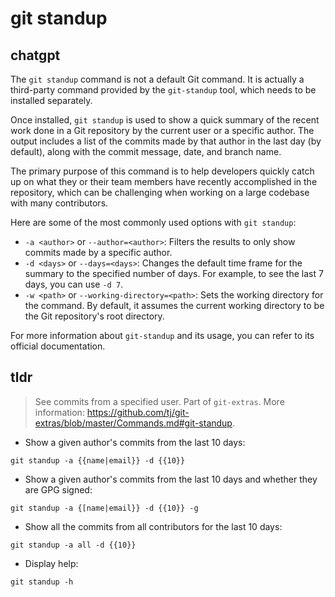 # git standup 
## chatgpt 
The `git standup` command is not a default Git command. It is actually a third-party command provided by the `git-standup` tool, which needs to be installed separately.

Once installed, `git standup` is used to show a quick summary of the recent work done in a Git repository by the current user or a specific author. The output includes a list of the commits made by that author in the last day (by default), along with the commit message, date, and branch name.

The primary purpose of this command is to help developers quickly catch up on what they or their team members have recently accomplished in the repository, which can be challenging when working on a large codebase with many contributors.

Here are some of the most commonly used options with `git standup`:

- `-a <author>` or `--author=<author>`: Filters the results to only show commits made by a specific author.
- `-d <days>` or `--days=<days>`: Changes the default time frame for the summary to the specified number of days. For example, to see the last 7 days, you can use `-d 7`.
- `-w <path>` or `--working-directory=<path>`: Sets the working directory for the command. By default, it assumes the current working directory to be the Git repository's root directory.

For more information about `git-standup` and its usage, you can refer to its official documentation. 

## tldr 
 
> See commits from a specified user.
> Part of `git-extras`.
> More information: <https://github.com/tj/git-extras/blob/master/Commands.md#git-standup>.

- Show a given author's commits from the last 10 days:

`git standup -a {{name|email}} -d {{10}}`

- Show a given author's commits from the last 10 days and whether they are GPG signed:

`git standup -a {[name|email}} -d {{10}} -g`

- Show all the commits from all contributors for the last 10 days:

`git standup -a all -d {{10}}`

- Display help:

`git standup -h`
